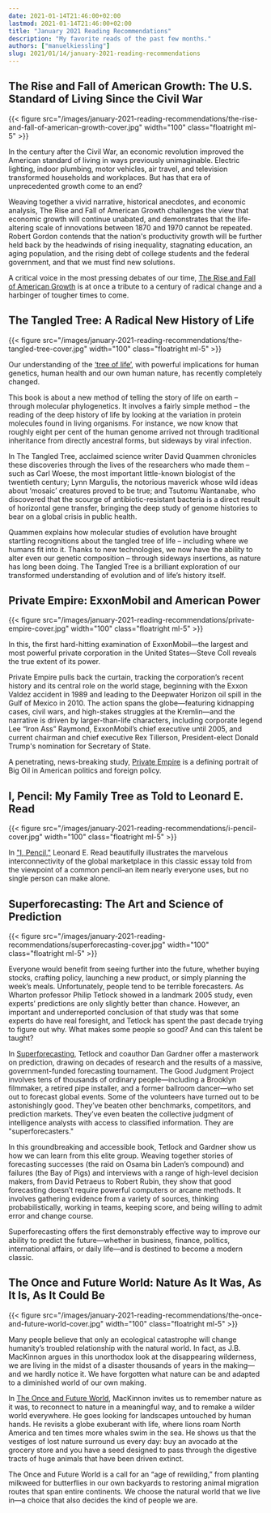 ```yaml
---
date: 2021-01-14T21:46:00+02:00
lastmod: 2021-01-14T21:46:00+02:00
title: "January 2021 Reading Recommendations"
description: "My favorite reads of the past few months."
authors: ["manuelkiessling"]
slug: 2021/01/14/january-2021-reading-recommendations
---
```


## The Rise and Fall of American Growth: The U.S. Standard of Living Since the Civil War

{{< figure src="/images/january-2021-reading-recommendations/the-rise-and-fall-of-american-growth-cover.jpg" width="100" class="floatright ml-5" >}}

In the century after the Civil War, an economic revolution improved the American standard of living in ways previously unimaginable. Electric lighting, indoor plumbing, motor vehicles, air travel, and television transformed households and workplaces. But has that era of unprecedented growth come to an end?

Weaving together a vivid narrative, historical anecdotes, and economic analysis, The Rise and Fall of American Growth challenges the view that economic growth will continue unabated, and demonstrates that the life-altering scale of innovations between 1870 and 1970 cannot be repeated. Robert Gordon contends that the nation's productivity growth will be further held back by the headwinds of rising inequality, stagnating education, an aging population, and the rising debt of college students and the federal government, and that we must find new solutions.

A critical voice in the most pressing debates of our time, [The Rise and Fall of American Growth](https://press.princeton.edu/books/paperback/9780691175805/the-rise-and-fall-of-american-growth) is at once a tribute to a century of radical change and a harbinger of tougher times to come.


## The Tangled Tree: A Radical New History of Life

{{< figure src="/images/january-2021-reading-recommendations/the-tangled-tree-cover.jpg" width="100" class="floatright ml-5" >}}

Our understanding of the [‘tree of life’](https://www.simonandschuster.com/books/The-Tangled-Tree/David-Quammen/9781476776637), with powerful implications for human genetics, human health and our own human nature, has recently completely changed.

This book is about a new method of telling the story of life on earth – through molecular phylogenetics. It involves a fairly simple method – the reading of the deep history of life by looking at the variation in protein molecules found in living organisms. For instance, we now know that roughly eight per cent of the human genome arrived not through traditional inheritance from directly ancestral forms, but sideways by viral infection.

In The Tangled Tree, acclaimed science writer David Quammen chronicles these discoveries through the lives of the researchers who made them – such as Carl Woese, the most important little-known biologist of the twentieth century; Lynn Margulis, the notorious maverick whose wild ideas about ‘mosaic’ creatures proved to be true; and Tsutomu Wantanabe, who discovered that the scourge of antibiotic-resistant bacteria is a direct result of horizontal gene transfer, bringing the deep study of genome histories to bear on a global crisis in public health.

Quammen explains how molecular studies of evolution have brought startling recognitions about the tangled tree of life – including where we humans fit into it. Thanks to new technologies, we now have the ability to alter even our genetic composition – through sideways insertions, as nature has long been doing. The Tangled Tree is a brilliant exploration of our transformed understanding of evolution and of life’s history itself.


## Private Empire: ExxonMobil and American Power

{{< figure src="/images/january-2021-reading-recommendations/private-empire-cover.jpg" width="100" class="floatright ml-5" >}}

In this, the first hard-hitting examination of ExxonMobil—the largest and most powerful private corporation in the United States—Steve Coll reveals the true extent of its power.

Private Empire pulls back the curtain, tracking the corporation’s recent history and its central role on the world stage, beginning with the Exxon Valdez accident in 1989 and leading to the Deepwater Horizon oil spill in the Gulf of Mexico in 2010. The action spans the globe—featuring kidnapping cases, civil wars, and high-stakes struggles at the Kremlin—and the narrative is driven by larger-than-life characters, including corporate legend Lee “Iron Ass” Raymond, ExxonMobil’s chief executive until 2005, and current chairman and chief executive Rex Tillerson, President-elect Donald Trump's nomination for Secretary of State.

A penetrating, news-breaking study, [Private Empire](https://www.penguinrandomhouse.com/books/303537/private-empire-by-steve-coll/) is a defining portrait of Big Oil in American politics and foreign policy.


## I, Pencil: My Family Tree as Told to Leonard E. Read

{{< figure src="/images/january-2021-reading-recommendations/i-pencil-cover.jpg" width="100" class="floatright ml-5" >}}

In ["I, Pencil,"](https://www.econlib.org/library/Essays/rdPncl.html) Leonard E. Read beautifully illustrates the marvelous interconnectivity of the global marketplace in this classic essay told from the viewpoint of a common pencil–an item nearly everyone uses, but no single person can make alone.


## Superforecasting: The Art and Science of Prediction

{{< figure src="/images/january-2021-reading-recommendations/superforecasting-cover.jpg" width="100" class="floatright ml-5" >}}

Everyone would benefit from seeing further into the future, whether buying stocks, crafting policy, launching a new product, or simply planning the week’s meals. Unfortunately, people tend to be terrible forecasters. As Wharton professor Philip Tetlock showed in a landmark 2005 study, even experts’ predictions are only slightly better than chance. However, an important and underreported conclusion of that study was that some experts do have real foresight, and Tetlock has spent the past decade trying to figure out why. What makes some people so good? And can this talent be taught?

In [Superforecasting](https://www.amazon.com/Superforecasting-Science-Prediction-Philip-Tetlock/dp/0804136718), Tetlock and coauthor Dan Gardner offer a masterwork on prediction, drawing on decades of research and the results of a massive, government-funded forecasting tournament. The Good Judgment Project involves tens of thousands of ordinary people—including a Brooklyn filmmaker, a retired pipe installer, and a former ballroom dancer—who set out to forecast global events. Some of the volunteers have turned out to be astonishingly good. They’ve beaten other benchmarks, competitors, and prediction markets. They’ve even beaten the collective judgment of intelligence analysts with access to classified information. They are "superforecasters."

In this groundbreaking and accessible book, Tetlock and Gardner show us how we can learn from this elite group. Weaving together stories of forecasting successes (the raid on Osama bin Laden’s compound) and failures (the Bay of Pigs) and interviews with a range of high-level decision makers, from David Petraeus to Robert Rubin, they show that good forecasting doesn’t require powerful computers or arcane methods. It involves gathering evidence from a variety of sources, thinking probabilistically, working in teams, keeping score, and being willing to admit error and change course.

Superforecasting offers the first demonstrably effective way to improve our ability to predict the future—whether in business, finance, politics, international affairs, or daily life—and is destined to become a modern classic.


## The Once and Future World: Nature As It Was, As It Is, As It Could Be

{{< figure src="/images/january-2021-reading-recommendations/the-once-and-future-world-cover.jpg" width="100" class="floatright ml-5" >}}

Many people believe that only an ecological catastrophe will change humanity’s troubled relationship with the natural world. In fact, as J.B. MacKinnon argues in this unorthodox look at the disappearing wilderness, we are living in the midst of a disaster thousands of years in the making—and we hardly notice it. We have forgotten what nature can be and adapted to a diminished world of our own making.

In [The Once and Future World](https://www.hmhbooks.com/shop/books/the-once-and-future-world/9780544104600), MacKinnon invites us to remember nature as it was, to reconnect to nature in a meaningful way, and to remake a wilder world everywhere. He goes looking for landscapes untouched by human hands. He revisits a globe exuberant with life, where lions roam North America and ten times more whales swim in the sea. He shows us that the vestiges of lost nature surround us every day: buy an avocado at the grocery store and you have a seed designed to pass through the digestive tracts of huge animals that have been driven extinct.

The Once and Future World is a call for an “age of rewilding,” from planting milkweed for butterflies in our own backyards to restoring animal migration routes that span entire continents. We choose the natural world that we live in—a choice that also decides the kind of people we are.
